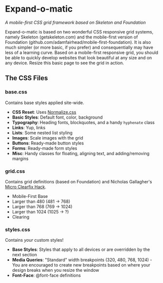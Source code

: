# Expand-o-matic

_A mobile-first CSS grid framework based on Skeleton and Foundation_

Expand-o-matic is based on two wonderful CSS responsive grid systems, namely Skeleton (getskeleton.com) and the mobile-first version of Foundation (github.com/adamfairhead/mobile-first-foundation). It is also much simpler (or more basic, if you prefer) and consequentially may have less of a learning curve. Based on a mobile-first responsive grid, you should be able to quickly develop websites that look beautiful at any size and on any device. Resize this basic page to see the grid in action.

## The CSS Files

### base.css

Contains base styles applied site-wide.

* __CSS Reset__: Uses [Normalize.css](http://necolas.github.com/normalize.css/)
* __Basic Styles__: Default font, color, background
* __Typography__: Heading fonts, blockquotes, and a handy `hyphenate` class
* __Links__: Yup, links
* __Lists__: Some nested list styling
* __Images__: Scale images with the grid
* __Buttons__: Ready-made button styles
* __Forms__: Ready-made form styles
* __Misc__: Handy classes for floating, aligning text, and adding/removing margins

### grid.css

Contains grid definitions (based on Foundation) and Nicholas Gallagher's [Micro Clearfix Hack](http://nicolasgallagher.com/micro-clearfix-hack/).

* Mobile-First Base
* Larger than 480 (481 -> 768)
* Larger than 768 (769 -> 1024)
* Larger than 1024 (1025 -> ?)
* Clearing

### styles.css

Contains _your_ custom styles!

* __Base Styles__: Styles that apply to all devices or are overridden by the next section
* __Media Queries__: "Standard" width breakpoints (320, 480, 768, 1024) - You are encouraged to create new breakpoints based on where your design breaks when you resize the window
* __Font-Face__: @font-face definitions
